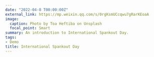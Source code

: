 ```yaml
---
date: "2022-04-8 T00:00:00Z"
external_link: https://mp.weixin.qq.com/s/0rgKsmUCcqwu7gRarKEoaA
image:
  caption: Photo by Toa Heftiba on Unsplash
  focal_point: Smart
summary: An introduction to International Spankout Day.
tags:
- Demo
title: International Spankout Day
---
```


